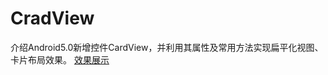 # CradView
介绍Android5.0新增控件CardView，并利用其属性及常用方法实现扁平化视图、卡片布局效果。
[效果展示](https://img-blog.csdn.net/20180704183053927?watermark/2/text/aHR0cHM6Ly9ibG9nLmNzZG4ubmV0L3FxXzM2MjMyNjEx/font/5a6L5L2T/fontsize/400/fill/I0JBQkFCMA==/dissolve/70)
